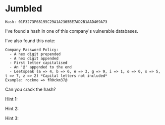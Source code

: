 # Jumbled

`Hash: 01F3273F68195C29A1A2365BE7AD2B1AAD469A73`

I've found a hash in one of this company's vulnerable databases.

I've also found this note:

```
Company Password Policy:
  - A hex digit prepended  
  - A hex digit appended 
  - First letter capitalised
  - An '@' appended to the end
  - Leetspeak (a => 4, b => 6, e => 3, g => 9, i => 1, o => 0, s => 5, t => 7, z => 2) *Capital letters not included*
Example: rockme => fR0ckm37@
```

Can you crack the hash?


Hint 1:

Hint 2:

Hint 3:
